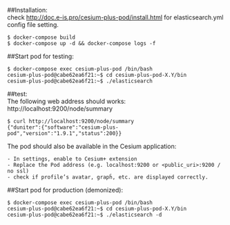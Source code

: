 ##Installation:  
check http://doc.e-is.pro/cesium-plus-pod/install.html for elasticsearch.yml config file setting.  

    $ docker-compose build  
    $ docker-compose up -d && docker-compose logs -f  

##Start pod for testing:  

    $ docker-compose exec cesium-plus-pod /bin/bash  
    cesium-plus-pod@cabe62ea6f21:~$ cd cesium-plus-pod-X.Y/bin
    cesium-plus-pod@cabe62ea6f21:~$ ./elasticsearch

##test:  
The following web address should works: http://localhost:9200/node/summary  

    $ curl http://localhost:9200/node/summary  
    {"duniter":{"software":"cesium-plus-pod","version":"1.9.1","status":200}}  

The pod should also be available in the Cesium application:  

    - In settings, enable to Cesium+ extension  
    - Replace the Pod address (e.g. localhost:9200 or <public_uri>:9200 / no ssl)  
    - check if profile’s avatar, grapĥ, etc. are displayed correctly.  


##Start pod for production (demonized):  

    $ docker-compose exec cesium-plus-pod /bin/bash  
    cesium-plus-pod@cabe62ea6f21:~$ cd cesium-plus-pod-X.Y/bin  
    cesium-plus-pod@cabe62ea6f21:~$ ./elasticsearch -d  
